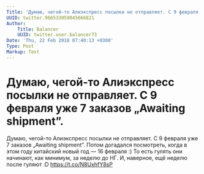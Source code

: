 ```yaml
---
Title: 'Думаю, чегой-то Алиэкспресс посылки не отправляет. С 9 февраля уже 7 заказов „Awaiting shipment”.'
UUID: twitter.966533059045666821
Author:
    Title: Balancer
    UUID: twitter.user.balancer73
Date: 'Thu, 22 Feb 2018 07:40:13 +0300'
Type: Post
Markup: Text
---
```


# Думаю, чегой-то Алиэкспресс посылки не отправляет. С 9 февраля уже 7 заказов „Awaiting shipment”.

Думаю, чегой-то Алиэкспресс посылки не отправляет. С 9
февраля уже 7 заказов „Awaiting shipment”. Потом догадался
посмотреть, когда в этом году китайский новый год — 16
февраля :) То есть гулять они начинают, как минимум, за
неделю до НГ. И, наверное, ещё неделю после гуляют :D
https://t.co/N8UxhfY8sP